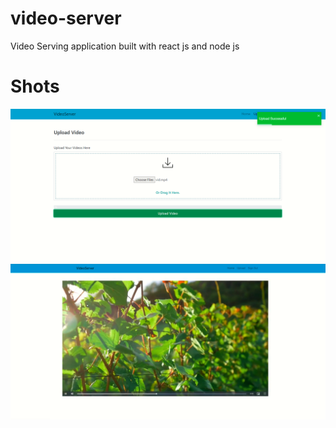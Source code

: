 # video-server

Video Serving application built with react js and node js

<h1>Shots </h1>

<img src="screenshots/1.png" />
<img src="screenshots/3.png" />
